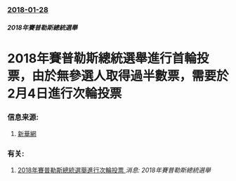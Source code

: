 ### [2018-01-28](/news/2018/01/28/index.md)

##### 2018年賽普勒斯總統選舉
# 2018年賽普勒斯總統選舉進行首輪投票，由於無參選人取得過半數票，需要於2月4日進行次輪投票 




### 信息来源:

1. [新華網](http://www.xinhuanet.com/world/2018-01/29/c_1122329977.htm)

### 有关:

1. [2018年賽普勒斯總統選舉進行次輪投票 ](/news/2018/02/4/2018年賽普勒斯總統選舉進行次輪投票.md) _消息: 2018年賽普勒斯總統選舉_
